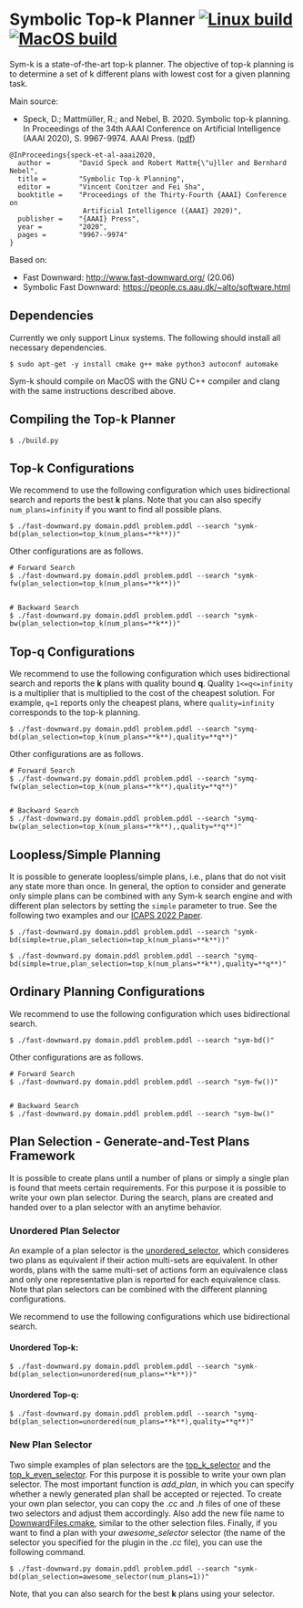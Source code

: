 
# Symbolic Top-k Planner [![Linux build](https://github.com/speckdavid/symk/workflows/Linux%20build/badge.svg)](https://github.com/speckdavid/symk/actions?query=workflow%3A%22Linux+build%22) [![MacOS build](https://github.com/speckdavid/symk/workflows/MacOS%20build/badge.svg)](https://github.com/speckdavid/symk/actions?query=workflow%3A%22MacOS+build%22)

Sym-k is a state-of-the-art top-k planner. The objective of top-k planning is to determine a set of k different plans with lowest cost for a given planning task.

Main source:
 - Speck, D.; Mattmüller, R.; and Nebel, B. 2020. Symbolic top-k planning. In Proceedings of the 34th AAAI Conference on Artificial Intelligence (AAAI 2020), S. 9967-9974. AAAI Press. ([pdf](http://gki.informatik.uni-freiburg.de/papers/speck-etal-aaai2020.pdf))

```console
@InProceedings{speck-et-al-aaai2020,
  author =       "David Speck and Robert Mattm{\"u}ller and Bernhard Nebel",
  title =        "Symbolic Top-k Planning",
  editor =       "Vincent Conitzer and Fei Sha",
  booktitle =    "Proceedings of the Thirty-Fourth {AAAI} Conference on
                  Artificial Intelligence ({AAAI} 2020)",
  publisher =    "{AAAI} Press",
  year =         "2020",
  pages =        "9967--9974"
}
```

Based on:
 - Fast Downward: http://www.fast-downward.org/ (20.06)
 - Symbolic Fast Downward: https://people.cs.aau.dk/~alto/software.html
 
## Dependencies
Currently we only support Linux systems. The following should install all necessary dependencies.
```console
$ sudo apt-get -y install cmake g++ make python3 autoconf automake
```

Sym-k should compile on MacOS with the GNU C++ compiler and clang with the same instructions described above.
 
## Compiling the Top-k Planner

```console
$ ./build.py 
```

## Top-k Configurations

We recommend to use the following configuration which uses bidirectional search and 
reports the best **k** plans. Note that you can also specify `num_plans=infinity` if you want to find all possible plans.

```console
$ ./fast-downward.py domain.pddl problem.pddl --search "symk-bd(plan_selection=top_k(num_plans=**k**))"
```

Other configurations are as follows.

 
```console
# Forward Search
$ ./fast-downward.py domain.pddl problem.pddl --search "symk-fw(plan_selection=top_k(num_plans=**k**))"


# Backward Search
$ ./fast-downward.py domain.pddl problem.pddl --search "symk-bw(plan_selection=top_k(num_plans=**k**))"
```

## Top-q Configurations
We recommend to use the following configuration which uses bidirectional search and
reports the **k** plans with quality bound **q**. Quality `1<=q<=infinity` is a multiplier that is multiplied to the cost of the cheapest solution. 
For example, `q=1` reports only the cheapest plans, where `quality=infinity` corresponds to the top-k planning.

```console
$ ./fast-downward.py domain.pddl problem.pddl --search "symq-bd(plan_selection=top_k(num_plans=**k**),quality=**q**)"
```

Other configurations are as follows.


```console
# Forward Search
$ ./fast-downward.py domain.pddl problem.pddl --search "symq-fw(plan_selection=top_k(num_plans=**k**),quality=**q**)"


# Backward Search
$ ./fast-downward.py domain.pddl problem.pddl --search "symq-bw(plan_selection=top_k(num_plans=**k**),,quality=**q**)"
```

## Loopless/Simple Planning
It is possible to generate loopless/simple plans, i.e., plans that do not visit any state more than once. In general, the option to consider and generate only simple plans can be combined with any Sym-k search engine and with different plan selectors by setting the `simple` parameter to true. See the following two examples and our [ICAPS 2022 Paper](https://gki.informatik.uni-freiburg.de/papers/vontschammer-etal-icaps2022.pdf).

```console
$ ./fast-downward.py domain.pddl problem.pddl --search "symk-bd(simple=true,plan_selection=top_k(num_plans=**k**))"
```

```console
$ ./fast-downward.py domain.pddl problem.pddl --search "symq-bd(simple=true,plan_selection=top_k(num_plans=**k**),quality=**q**)"
```

## Ordinary Planning Configurations
We recommend to use the following configuration which uses bidirectional search.

```console
$ ./fast-downward.py domain.pddl problem.pddl --search "sym-bd()"
```

Other configurations are as follows.


```console
# Forward Search
$ ./fast-downward.py domain.pddl problem.pddl --search "sym-fw())"


# Backward Search
$ ./fast-downward.py domain.pddl problem.pddl --search "sym-bw()"
```
## Plan Selection - Generate-and-Test Plans Framework
It is possible to create plans until a number of plans or simply a single plan is found that meets certain requirements.
For this purpose it is possible to write your own plan selector. During the search, plans are created and handed over to a plan selector with an anytime behavior. 

### Unordered Plan Selector
An example of a plan selector is the [unordered_selector](src/search/symbolic/plan_selection/unordered_selector.cc), which consideres two plans as equivalent if their action multi-sets are equivalent. In other words, plans with the same multi-set of actions form an equivalence class and only one representative plan is reported for each equivalence class.
Note that plan selectors can be combined with the different planning configurations.

We recommend to use the following configurations which use bidirectional search.

#### Unordered Top-k:
```console
$ ./fast-downward.py domain.pddl problem.pddl --search "symk-bd(plan_selection=unordered(num_plans=**k**))"
```
#### Unordered Top-q:
```console
$ ./fast-downward.py domain.pddl problem.pddl --search "symq-bd(plan_selection=unordered(num_plans=**k**),quality=**q**)"
```

### New Plan Selector
Two simple examples of plan selectors are the [top_k_selector](src/search/symbolic/plan_selection/top_k_selector.cc) and
the [top_k_even_selector](src/search/symbolic/plan_selection/top_k_even_selector.cc).
For this purpose it is possible to write your own plan selector.
The most important function is *add_plan*, in which you can specify whether a newly generated plan shall be accepted or rejected.
To create your own plan selector, you can copy the *.cc* and *.h* files of one of these two selectors and adjust them accordingly. Also add the new file name to [DownwardFiles.cmake](src/search/DownwardFiles.cmake), similar to the other selection files.
Finally, if you want to find a plan with your *awesome_selector* selector (the name of the selector you specified for the plugin in the *.cc* file), you can use the following command. 

```console
$ ./fast-downward.py domain.pddl problem.pddl --search "symk-bd(plan_selection=awesome_selector(num_plans=1))"
```

Note, that you can also search for the best **k** plans using your selector.
